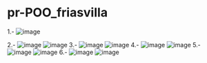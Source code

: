 # pr-POO_friasvilla
1.-
![image](https://github.com/user-attachments/assets/f7260aaf-07cc-44a5-bac3-07ba03328655)

2.-
![image](https://github.com/user-attachments/assets/8f7a671f-d055-4400-a618-cd57940d61e9)
![image](https://github.com/user-attachments/assets/c995e81d-a2a7-4d17-a6fc-d4d4aa5531fb)
3.-
![image](https://github.com/user-attachments/assets/ef08415d-879c-4eda-9088-85bdc3ccd243)
![image](https://github.com/user-attachments/assets/f3f05ecd-3ac2-49b3-8261-66663afd07a1)
4.-
![image](https://github.com/user-attachments/assets/13527b6e-6841-4eac-8c1c-46cd53271279)
![image](https://github.com/user-attachments/assets/a8a8f6a5-0aec-450c-8690-af0317f8042f)
5.-
![image](https://github.com/user-attachments/assets/b3ceca24-c21b-4657-b0f3-806a05a8ddda)
![image](https://github.com/user-attachments/assets/f6fcedd0-85e5-4138-a9fd-964b82d2580c)
6.-
![image](https://github.com/user-attachments/assets/00929d22-45a3-477d-81b6-07991ab930ad)
![image](https://github.com/user-attachments/assets/a6b50f61-21ae-4441-9bf0-0e0054e206c6)
